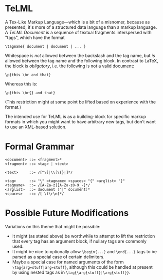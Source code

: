 # TeLML

A Tex-Like Markup Language—which is a bit of a misnomer, because
as presented, it's more of a structured data language than a
markup language. A _TeLML Document_ is a sequence of textual
fragments interspersed with "tags", which have the format

~~~~
\tagname{ document | document | ... }
~~~~

Whitespace is _not_ allowed between the backslash and the tag
name, but _is_ allowed between the tag name and the following
block. In contrast to LaTeX, the block is _obligatory_, i.e.
the following is not a valid document:

~~~~
\p{this \br and that}
~~~~

Whereas this is:

~~~~
\p{this \br{} and that}
~~~~

(This restriction might at some point be lifted based on experience
with the format.)

The intended use for TeLML is as a building-block for specific
markup formats in which you might want to have arbitrary new
tags, but don't want to use an XML-based solution.

# Formal Grammar

~~~~
<document> ::= <fragment>*
<fragment> ::= <tag> | <text>

<text>     ::= /[^\]|\\[\{}|]*/

<tag>      ::= "\" <tagname> <spaces> "{" <arglist> "}"
<tagname>  ::= /[A-Za-z][A-Za-z0-9_-]*/
<arglist>  ::= document ("|" document)*
<spaces>   ::= /[ \t\r\n]*/
~~~~

# Possible Future Modifications

Variations on this theme that might be possible:

- It might (as stated above) be worthwhile to attempt to lift the
  restriction that every tag has an argument block, if nullary
  tags are commonly used.
- It might be nice to optionally allow `\begin{...}` and `\end{...}`
  tags to be parsed as a special case of certain delimiters.
- Maybe a special case for named arguments of the form
  `\tag{arg=stuff|arg=stuff}`, although this could be
  handled at present by using nested tags as in
  `\tag{\arg{stuff}|\arg{stuff}}`.

